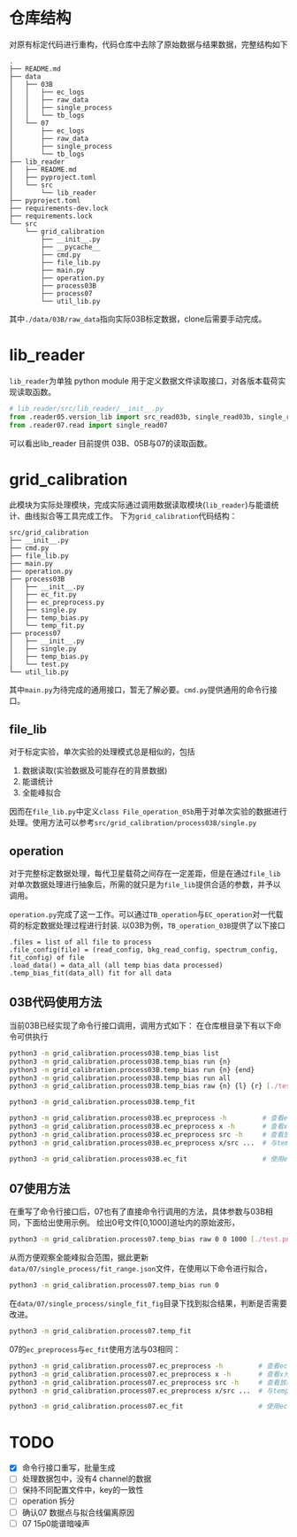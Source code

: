 # 仓库结构

对原有标定代码进行重构，代码仓库中去除了原始数据与结果数据，完整结构如下
```
.
├── README.md
├── data
│   ├── 03B
│   │   ├── ec_logs
│   │   ├── raw_data
│   │   ├── single_process
│   │   └── tb_logs
│   └── 07
│       ├── ec_logs
│       ├── raw_data
│       ├── single_process
│       └── tb_logs
├── lib_reader
│   ├── README.md
│   ├── pyproject.toml
│   └── src
│       └── lib_reader
├── pyproject.toml
├── requirements-dev.lock
├── requirements.lock
└── src
    └── grid_calibration
        ├── __init__.py
        ├── __pycache__
        ├── cmd.py
        ├── file_lib.py
        ├── main.py
        ├── operation.py
        ├── process03B
        ├── process07
        └── util_lib.py
```
其中`./data/03B/raw_data`指向实际03B标定数据，clone后需要手动完成。

# lib_reader

`lib_reader`为单独 python module 用于定义数据文件读取接口，对各版本载荷实现读取函数。
```python
# lib_reader/src/lib_reader/__init__.py
from .reader05.version_lib import src_read03b, single_read03b, single_read05b_normal, single_read05b_xray
from .reader07.read import single_read07
```
可以看出lib_reader 目前提供 03B、05B与07的读取函数。

# grid_calibration

此模块为实际处理模块，完成实际通过调用数据读取模块(`lib_reader`)与能谱统计、曲线拟合等工具完成工作。
下为`grid_calibration`代码结构：
```
src/grid_calibration
├── __init__.py
├── cmd.py
├── file_lib.py
├── main.py
├── operation.py
├── process03B
│   ├── __init__.py
│   ├── ec_fit.py
│   ├── ec_preprocess.py
│   ├── single.py
│   ├── temp_bias.py
│   └── temp_fit.py
├── process07
│   ├── __init__.py
│   ├── single.py
│   ├── temp_bias.py
│   └── test.py
└── util_lib.py
```
其中`main.py`为待完成的通用接口，暂无了解必要。`cmd.py`提供通用的命令行接口。

## file_lib

对于标定实验，单次实验的处理模式总是相似的，包括
1. 数据读取(实验数据及可能存在的背景数据)
2. 能谱统计
3. 全能峰拟合

因而在`file_lib.py`中定义`class File_operation_05b`用于对单次实验的数据进行处理。使用方法可以参考`src/grid_calibration/process03B/single.py`

## operation

对于完整标定数据处理，每代卫星载荷之间存在一定差距，但是在通过`file_lib`对单次数据处理进行抽象后，所需的就只是为`file_lib`提供合适的参数，并予以调用。

`operation.py`完成了这一工作。可以通过`TB_operation`与`EC_operation`对一代载荷的标定数据处理过程进行封装.
以03B为例，`TB_operation_03B`提供了以下接口
```
.files = list of all file to process
.file_config(file) = (read_config, bkg_read_config, spectrum_config, fit_config) of file
.load_data() = data_all (all temp bias data processed)
.temp_bias_fit(data_all) fit for all data
```

## 03B代码使用方法

当前03B已经实现了命令行接口调用，调用方式如下：
在仓库根目录下有以下命令可供执行
```bash
python3 -m grid_calibration.process03B.temp_bias list                           # 列出所有温度偏压实验数据文件
python3 -m grid_calibration.process03B.temp_bias run {n}                        # 处理{n}号文件
python3 -m grid_calibration.process03B.temp_bias run {n} {end}                  # 处理[n, end]号文件
python3 -m grid_calibration.process03B.temp_bias run all                        # 处理所有文件
python3 -m grid_calibration.process03B.temp_bias raw {n} {l} {r} [./test.png]   # 绘出{n}号文件的在[l,r]之间的原始能谱；并保存为./test.png，不提供此参数则为直接显示

python3 -m grid_calibration.process03B.temp_fit                                 # 使用temp_bias处理结果完成温度偏压实验处理
```

```bash
python3 -m grid_calibration.process03B.ec_preprocess -h         # 查看ec_preprocess帮助
python3 -m grid_calibration.process03B.ec_preprocess x -h       # 查看x光机实验数据处理帮助
python3 -m grid_calibration.process03B.ec_preprocess src -h     # 查看放射源实验数据处理帮助
python3 -m grid_calibration.process03B.ec_preprocess x/src ...  # 与temp_bias有同样参数

python3 -m grid_calibration.process03B.ec_fit                   # 使用ec_preprocess 结果完成能量响应
```
## 07使用方法
在重写了命令行接口后，07也有了直接命令行调用的方法，具体参数与03B相同，下面给出使用示例。
绘出0号文件[0,1000]道址内的原始波形，
```bash
python3 -m grid_calibration.process07.temp_bias raw 0 0 1000 [./test.png]
```
从而方便观察全能峰拟合范围，据此更新`data/07/single_process/fit_range.json`文件，在使用以下命令进行拟合，
```bash
python3 -m grid_calibration.process07.temp_bias run 0
```
在`data/07/single_process/single_fit_fig`目录下找到拟合结果，判断是否需要改进。

```bash
python3 -m grid_calibration.process07.temp_fit                                 # 使用temp_bias处理结果完成温度偏压实验处理
```

07的`ec_preprocess`与`ec_fit`使用方法与03相同：
```bash
python3 -m grid_calibration.process07.ec_preprocess -h         # 查看ec_preprocess帮助
python3 -m grid_calibration.process07.ec_preprocess x -h       # 查看x光机实验数据处理帮助
python3 -m grid_calibration.process07.ec_preprocess src -h     # 查看放射源实验数据处理帮助
python3 -m grid_calibration.process07.ec_preprocess x/src ...  # 与temp_bias有同样参数

python3 -m grid_calibration.process07.ec_fit                   # 使用ec_preprocess 结果完成能量响应
```
# TODO
- [x] 命令行接口重写，批量生成
- [ ] 处理数据包中，没有4 channel的数据
- [ ] 保持不同配置文件中，key的一致性
- [ ] operation 拆分
- [ ] 确认07 数据点与拟合线偏离原因
- [ ] 07 15p0能谱暗噪声